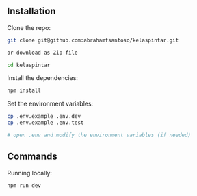 ## Installation

Clone the repo:

```bash
git clone git@github.com:abrahamfsantoso/kelaspintar.git

or download as Zip file

cd kelaspintar
```

Install the dependencies:

```bash
npm install
```

Set the environment variables:

```bash
cp .env.example .env.dev
cp .env.example .env.test

# open .env and modify the environment variables (if needed)
```
## Commands

Running locally:

```bash
npm run dev
```
